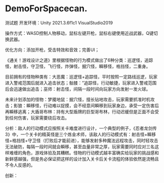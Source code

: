 # DemoForSpacecan.
测试题
开发环境：Unity 2021.3.6f1c1  	VisualStudio2019

操作方式：WASD控制人物移动，鼠标左键开枪，鼠标右键使用近战武器，Q键切换武器。

优化方向：添加开枪，受击特效和音效；完善UI；

《通关！游戏设计之道》里根据怪物的行为模式做出了6种分类：巡逻怪，追踪怪，射击怪，守卫怪，飞行怪，炸弹怪，掘穴怪，瞬移怪，格挡怪，二重身。

目前拥有的怪物种类有：大恶魔：巡逻怪+追踪怪，平时按照一定路线巡逻，玩家进入警戒范围后就进入追击状态；骷髅：”追踪怪，行动敏捷，玩家进入警戒范围后会迅速做出追击；巫师：射击怪，间隔一段时间向玩家方向发射一发火球。

未来计划添加的怪物：梦魇地鼠：掘穴怪，擅长钻地攻击，玩家需要抓准时机攻击；影狼：瞬移怪，行动难以捉摸，会不经意间瞬移到玩家身边，承受一定伤害后再瞬移逃离；大盾哥布林：持有大型盾牌的巨型哥布林，行动迟缓但是正面不会受到任何伤害，玩家需要绕后攻击。

分析：敌人的行动模式应按照关卡难度进行设计，一个典型的例子，《忍者龙剑传3》中，一个关卡的精英怪是三个炼金术师，该敌人的行动模式有：射击怪+瞬移怪+格挡怪+守卫怪（打败后才能前进），能够发射多种魔法远程攻击，同时轻攻击无法破防，每隔一段时间就会瞬移，甚至血量非常之厚，玩家需要同时应对三名这样难缠的角色，游戏体验及其糟糕。怪物的行动模式越丰富确实给玩家的挑战感和新鲜感越强，但是务必保证把这样的设计加入关卡后关卡流程的体验依然是流畅且不令人反感的。

创新：
